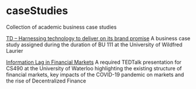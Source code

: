 # caseStudies
Collection of academic business case studies  

[TD – Harnessing technology to deliver on its brand promise](https://drive.google.com/drive/folders/1NH0Vm3RrpxGdBm9LwPElm4LIyroNPzY_?usp=sharing)
A business case study assigned during the duration of BU 111 at the University of Wildfred Laurier

[Information Lag in Financial Markets](https://drive.google.com/file/d/1RkTe_oNax_Wa7YUe4LhzjF_R5mxwzwmZ/view?usp=sharing)
A required TEDTalk presentation for CS490 at the University of Waterloo highlighting 
the existing structure of financial markets, key impacts of the COVID-19 pandemic on 
markets and the rise of Decentralized Finance 

